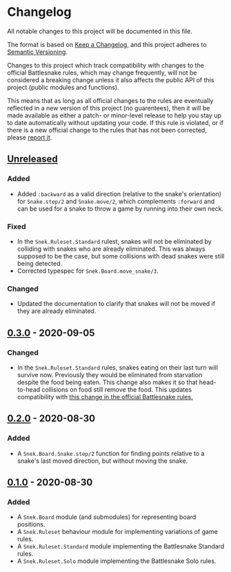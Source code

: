# Changelog

All notable changes to this project will be documented in this file.

The format is based on [Keep a Changelog][keepachangelog], and this project
adheres to [Semantic Versioning][semver].

Changes to this project which track compatibility with changes to the official
Battlesnake rules, which may change frequently, will not be considered a
breaking change unless it also affects the public API of this project (public
modules and functions).

This means that as long as all official changes to the rules are eventually
reflected in a new version of this project (no guarentees), then it will be
made available as either a patch- or minor-level release to help you stay up to
date automatically without updating your code. If this rule is violated, or if
there is a new official change to the rules that has not been corrected, please
[report it][issues].

## [Unreleased]

### Added

- Added `:backward` as a valid direction (relative to the snake's orientation)
  for `Snake.step/2` and `Snake.move/2`, which complements `:forward` and can
  be used for a snake to throw a game by running into their own neck.

### Fixed

- In the `Snek.Ruleset.Standard` rulest, snakes will not be eliminated by
  colliding with snakes who are already eliminated. This was always supposed to
  be the case, but some collisions with dead snakes were still being detected.
- Corrected typespec for `Snek.Board.move_snake/3`.

### Changed

- Updated the documentation to clarify that snakes will not be moved if they
  are already eliminated.

## [0.3.0] - 2020-09-05

### Changed

- In the `Snek.Ruleset.Standard` rules, snakes eating on their
  last turn will survive now. Previously they would be eliminated from
  starvation despite the food being eaten. This change also makes it so that
  head-to-head collisions on food still remove the food. This updates
  compatibility with [this change in the official Battlesnake
  rules.](https://github.com/BattlesnakeOfficial/rules/commit/a342f87ed6c18f16d3d0fc099d94d047e31d4611)

## [0.2.0] - 2020-08-30

### Added

- A `Snek.Board.Snake.step/2` function for finding points relative to a snake's
  last moved direction, but without moving the snake.

## [0.1.0] - 2020-08-30

### Added

- A `Snek.Board` module (and submodules) for representing board positions.
- A `Snek.Ruleset` behaviour module for implementing variations of game rules.
- A `Snek.Ruleset.Standard` module implementing the Battlesnake Standard rules.
- A `Snek.Ruleset.Solo` module implementing the Battlesnake Solo rules.

[Unreleased]: https://github.com/xtagon/snek/compare/v0.3.0...edge
[0.3.0]: https://github.com/xtagon/snek/compare/v0.2.0...v0.3.0
[0.2.0]: https://github.com/xtagon/snek/compare/v0.1.0...v0.2.0
[0.1.0]: https://github.com/xtagon/snek/releases/tag/v0.1.0

[keepachangelog]: https://keepachangelog.com/en/1.0.0/
[semver]: https://semver.org/spec/v2.0.0.html
[issues]: https://github.com/xtagon/snek/issues
